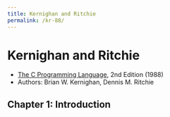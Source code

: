 ```yaml
---
title: Kernighan and Ritchie
permalink: /kr-88/
---
```



# Kernighan and Ritchie
* [The C Programming Language](https://en.wikipedia.org/wiki/Compilers:_Principles,_Techniques,_and_Tools), 2nd Edition (1988)
* Authors: Brian W. Kernighan, Dennis M. Ritchie

## Chapter 1:  Introduction
